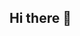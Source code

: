 ## Hi there 👋

<!--
**mihailkin/mihailkin** is a ✨ _special_ ✨ repository because its `README.md` (this file) appears on your GitHub profile.

Here are some ideas to get you started:

- 🔭 I’m currently working on ...тружусь над собой с переменным успехом правда с сыном лучше получается )))
- 🌱 I’m currently learning ... Скорее наставника у сильными нервами 
- 👯 I’m looking to collaborate on ...да божечки работы не боимся
- 🤔 I’m looking for help with ... Да просто разобратся буду честен , а то 27 лет а разобратся не с нфт не с криптой не смог но яне здааюсь🔡
- 💬 Ask me about Да о чём захочешь )))
- 📫 How to reach me: есть телеграм да гугл почта но там если отвечу то не сращу
- 😄 Pronouns: ...Беларусь , Г Минсу звать просто Коля
- ⚡ Fun fact: ... Хм тут тяжело проще при общении ну или позже дополню 
-->

